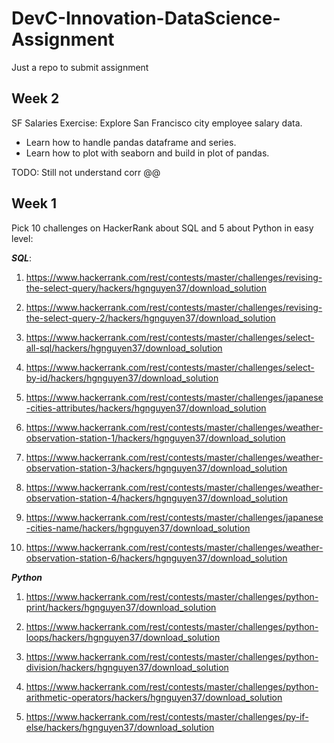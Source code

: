 # DevC-Innovation-DataScience-Assignment
Just a repo to submit assignment

## Week 2
SF Salaries Exercise:  Explore San Francisco city employee salary data.

- Learn how to handle pandas dataframe and series.
- Learn how to plot with seaborn and build in plot of pandas.

TODO: Still not understand corr @@

## Week 1
Pick 10 challenges on HackerRank about SQL and 5 about Python in easy level:

***SQL***:
1. https://www.hackerrank.com/rest/contests/master/challenges/revising-the-select-query/hackers/hgnguyen37/download_solution

2. https://www.hackerrank.com/rest/contests/master/challenges/revising-the-select-query-2/hackers/hgnguyen37/download_solution

3. https://www.hackerrank.com/rest/contests/master/challenges/select-all-sql/hackers/hgnguyen37/download_solution

4. https://www.hackerrank.com/rest/contests/master/challenges/select-by-id/hackers/hgnguyen37/download_solution

5. https://www.hackerrank.com/rest/contests/master/challenges/japanese-cities-attributes/hackers/hgnguyen37/download_solution

6. https://www.hackerrank.com/rest/contests/master/challenges/weather-observation-station-1/hackers/hgnguyen37/download_solution

7. https://www.hackerrank.com/rest/contests/master/challenges/weather-observation-station-3/hackers/hgnguyen37/download_solution

8. https://www.hackerrank.com/rest/contests/master/challenges/weather-observation-station-4/hackers/hgnguyen37/download_solution

9. https://www.hackerrank.com/rest/contests/master/challenges/japanese-cities-name/hackers/hgnguyen37/download_solution

10. https://www.hackerrank.com/rest/contests/master/challenges/weather-observation-station-6/hackers/hgnguyen37/download_solution

***Python***

1. https://www.hackerrank.com/rest/contests/master/challenges/python-print/hackers/hgnguyen37/download_solution

2. https://www.hackerrank.com/rest/contests/master/challenges/python-loops/hackers/hgnguyen37/download_solution

3. https://www.hackerrank.com/rest/contests/master/challenges/python-division/hackers/hgnguyen37/download_solution

4. https://www.hackerrank.com/rest/contests/master/challenges/python-arithmetic-operators/hackers/hgnguyen37/download_solution

5. https://www.hackerrank.com/rest/contests/master/challenges/py-if-else/hackers/hgnguyen37/download_solution
